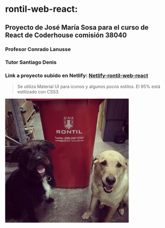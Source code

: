 # rontil-web-react: 

## Proyecto de José María Sosa para el curso de React de Coderhouse comisión 38040
### Profesor Conrado Lanusse
### Tutor Santiago Denis

### Link a proyecto subido en Netlify: [Netlify-rontil-web-react](https://jose-maria-sosa-rontil-react-web.netlify.app/)


> Se utiliza Material UI para iconos y algunos pocos estilos. El 95% está estilizado con CSS3.

![imagenDePerritos](src/assets/img/sobrenosotros.jpg)